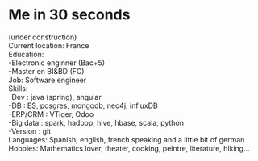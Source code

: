 # Me in 30 seconds   
(under construction)  
Current location: France     
Education:   
-Electronic enginner (Bac+5)  
-Master en BI&BD (FC)  
Job: Software engineer  
Skills:   
-Dev : java (spring), angular   
-DB :  ES, posgres, mongodb, neo4j, influxDB  
-ERP/CRM : VTiger, Odoo  
-Big data : spark, hadoop, hive, hbase, scala, python     
-Version : git  
Languages: Spanish, english, french speaking and a little bit of german    
Hobbies: Mathematics lover, theater, cooking, peintre, literature, hiking...     






